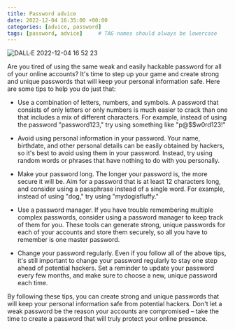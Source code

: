 ```yaml
---
title: Password advice
date: 2022-12-04 16:35:00 +00:00
categories: [advice, password]
tags: [password, advice]     # TAG names should always be lowercase
---
```


![DALL·E 2022-12-04 16 52 23](https://user-images.githubusercontent.com/5285547/205504491-c22bc2d0-184e-4913-bd7e-2e4cc23f204d.png)

Are you tired of using the same weak and easily hackable password for all of your online accounts? It's time to step up your game and create strong and unique passwords that will keep your personal information safe. Here are some tips to help you do just that:

- Use a combination of letters, numbers, and symbols. A password that consists of only letters or only numbers is much easier to crack than one that includes a mix of different characters. For example, instead of using the password "password123," try using something like "p@$$w0rd123!"

- Avoid using personal information in your password. Your name, birthdate, and other personal details can be easily obtained by hackers, so it's best to avoid using them in your password. Instead, try using random words or phrases that have nothing to do with you personally.

- Make your password long. The longer your password is, the more secure it will be. Aim for a password that is at least 12 characters long, and consider using a passphrase instead of a single word. For example, instead of using "dog," try using "mydogisfluffy."

- Use a password manager. If you have trouble remembering multiple complex passwords, consider using a password manager to keep track of them for you. These tools can generate strong, unique passwords for each of your accounts and store them securely, so all you have to remember is one master password.

- Change your password regularly. Even if you follow all of the above tips, it's still important to change your password regularly to stay one step ahead of potential hackers. Set a reminder to update your password every few months, and make sure to choose a new, unique password each time.

By following these tips, you can create strong and unique passwords that will keep your personal information safe from potential hackers. Don't let a weak password be the reason your accounts are compromised – take the time to create a password that will truly protect your online presence.
